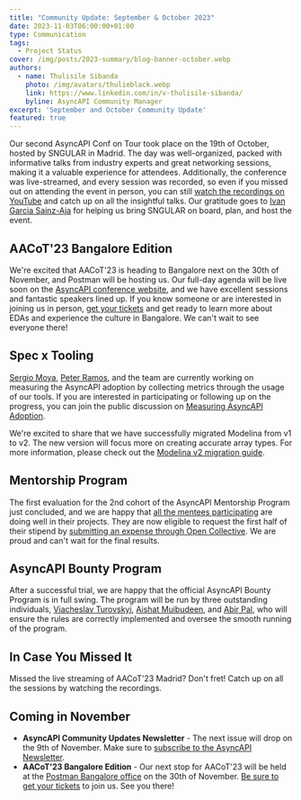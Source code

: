 ```yaml
---
title: "Community Update: September & October 2023"
date: 2023-11-03T06:00:00+01:00
type: Communication
tags:
  - Project Status
cover: /img/posts/2023-summary/blog-banner-october.webp
authors:
  - name: Thulisile Sibanda
    photo: /img/avatars/thulieblack.webp
    link: https://www.linkedin.com/in/v-thulisile-sibanda/
    byline: AsyncAPI Community Manager
excerpt: 'September and October Community Update'
featured: true
---
```


Our second AsyncAPI Conf on Tour took place on the 19th of October, hosted by SNGULAR in Madrid. The day was well-organized, packed with informative talks from industry experts and great networking sessions, making it a valuable experience for attendees. Additionally, the conference was live-streamed, and every session was recorded, so even if you missed out on attending the event in person, you can still [watch the recordings on YouTube](https://www.youtube.com/playlist?list=PLbi1gRlP7pihD-7XYb6c9wcTdkavDzF3_) and catch up on all the insightful talks.
 Our gratitude goes to [Ivan Garcia Sainz-Aja](https://www.linkedin.com/in/ivangarciasainzaja/) for helping us bring SNGULAR on board, plan, and host the event.


## AACoT'23 Bangalore Edition
We're excited that AACoT'23 is heading to Bangalore next on the 30th of November, and Postman will be hosting us. Our full-day agenda will be live soon on the [AsyncAPI conference website](https://conference.asyncapi.com/venue/Bangalore), and we have excellent sessions and fantastic speakers lined up.
If you know someone or are interested in joining us in person, [get your tickets](https://opencollective.com/asyncapi/events/asyncapi-conference-on-tour-6b3c0aa1/contribute/aacot-london-edition-66187) and get ready to learn more about EDAs and experience the culture in Bangalore. We can't wait to see everyone there!


## Spec x Tooling
[Sergio Moya](https://github.com/smoya), [Peter Ramos](https://github.com/peter-rr), and the team are currently working on measuring the AsyncAPI adoption by collecting metrics through the usage of our tools. If you are interested in participating or following up on the progress, you can join the public discussion on [Measuring AsyncAPI Adoption](https://github.com/asyncapi/community/issues/879).

We're excited to share that we have successfully migrated Modelina from v1 to v2. The new version will focus more on creating accurate array types. For more information, please check out the [Modelina v2 migration guide](https://modelina.org/docs/migrations/version-1-to-2). 

## Mentorship Program
The first evaluation for the 2nd cohort of the AsyncAPI Mentorship Program just concluded, and we are happy that [all the mentees participating](https://github.com/orgs/asyncapi/discussions/907) are doing well in their projects. They are now eligible to request the first half of their stipend by [submitting an expense through Open Collective](https://opencollective.com/asyncapi/projects/asyncapi-mentorship-2023). We are proud and can't wait for the final results.


## AsyncAPI Bounty Program
After a successful trial, we are happy that the official AsyncAPI Bounty Program is in full swing. The program will be run by three outstanding individuals, [Viacheslav Turovskyi](https://github.com/aeworxet), [Aishat Muibudeen](https://github.com/Mayaleeeee), and [Abir Pal](https://github.com/imabp), who will ensure the rules are correctly implemented and oversee the smooth running of the program. 


## In Case You Missed It
Missed the live streaming of AACoT'23 Madrid? Don't fret! Catch up on all the sessions by watching the recordings.

<YouTube id="FN5eR1Zqh9c?si" />

## Coming in November
- **AsyncAPI Community Updates Newsletter** - The next issue will drop on the 9th of November. Make sure to [subscribe to the AsyncAPI Newsletter](https://www.asyncapi.com/newsletter). 
- **AACoT'23 Bangalore Edition** - Our next stop for AACoT'23 will be held at the [Postman Bangalore office](https://www.postman.com/company/about-postman/) on the 30th of November. [Be sure to get your tickets](https://opencollective.com/asyncapi/events/asyncapi-conference-on-tour-6b3c0aa1/contribute/aacot-london-edition-66187) to join us. See you there!
